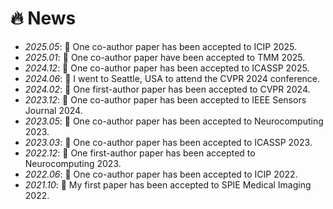 # 🔥 News
- *2025.05*: 🎉 One co-author paper has been accepted to ICIP 2025.
- *2025.01*: 🎉 One co-author paper have been accepted to TMM 2025.
- *2024.12*: 🎉 One co-author paper has been accepted to ICASSP 2025.
- *2024.06*: 🥳 I went to Seattle, USA to attend the CVPR 2024 conference.
- *2024.02*: 🎉 One first-author paper has been accepted to CVPR 2024.
- *2023.12*: 🎉 One co-author paper has been accepted to IEEE Sensors Journal 2024.
- *2023.05*: 🎉 One co-author paper has been accepted to Neurocomputing 2023.
- *2023.03*: 🎉 One co-author paper has been accepted to ICASSP 2023.
- *2022.12*: 🎉 One first-author paper has been accepted to Neurocomputing 2023.
- *2022.06*: 🎉 One co-author paper has been accepted to ICIP 2022.
- *2021.10*: 🎉 My first paper has been accepted to SPIE Medical Imaging 2022.
